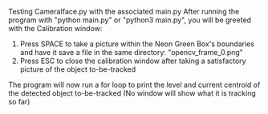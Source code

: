Testing CameraIface.py with the associated main.py
After running the program with "python main.py" or "python3 main.py", you will be greeted with the Calibration window:

1. Press SPACE to take a picture within the Neon Green Box's boundaries and have it save a file in the same directory: "opencv_frame_0.png"
2. Press ESC to close the calibration window after taking a satisfactory picture of the object to-be-tracked

The program will now run a for loop to print the level and current centroid of the detected object to-be-tracked (No window will show what it is tracking so far)
